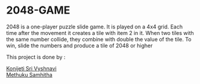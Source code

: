 # 2048-GAME

2048 is a one-player puzzle slide game.
It is played on a 4x4 grid.
Each time after the movement it creates a tile with 
item 2 in it.
When two tiles with the same number collide, they 
combine with double the value of the tile.
To win, slide the numbers and produce a tile of 2048 
or higher

This project is done by :

[Konijeti Sri Vyshnavi](https://github.com/srivyshnavikonijeti)<br/>
[Methuku Samhitha](https://github.com/METHUKUSAMHITHA)<br/>
